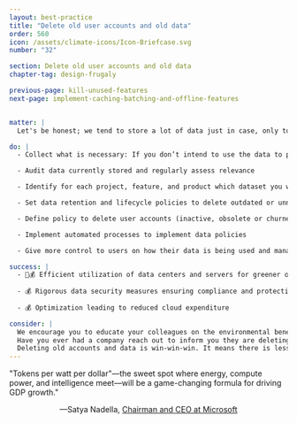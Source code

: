 ```yaml
---
layout: best-practice
title: "Delete old user accounts and old data"
order: 560
icon: /assets/climate-icons/Icon-Briefcase.svg
number: "32"

section: Delete old user accounts and old data
chapter-tag: design-frugaly

previous-page: kill-unused-features
next-page: implement-caching-batching-and-offline-features


matter: |
  Let's be honest; we tend to store a lot of data just in case, only to use a fraction of it to inform business or product decisions. Given the environmental toll of data centers and networks (34% of greenhouse gas emissions of the digital world), we must be mindful of what we want to store and how we will use it before creating any digital product. This will help reduce server load, electricity consumption (power and cooling), and water consumption and increase hardware lifespan. Keep in mind that it might also have legal implications, such as creating a security risk when keeping personal data for too long.

do: |
  - Collect what is necessary: If you don’t intend to use the data to power your product, build dashboards and extract insights with it, don’t collect it as a rule of thumb

  - Audit data currently stored and regularly assess relevance

  - Identify for each project, feature, and product which dataset you would need to track

  - Set data retention and lifecycle policies to delete outdated or unnecessary data according to regulations and business needs

  - Define policy to delete user accounts (inactive, obsolete or churned)

  - Implement automated processes to implement data policies

  - Give more control to users on how their data is being used and managed

success: |
  - 🧑💰 Efficient utilization of data centers and servers for greener operations
  
  - 💰 Rigorous data security measures ensuring compliance and protecting user trust
  
  - 💰 Optimization leading to reduced cloud expenditure

consider: |
  We encourage you to educate your colleagues on the environmental benefits of data deletion and management. Ensure you develop simple and effective internal tools and frameworks to frame data collection, management, and deletion discussions.
  Have you ever had a company reach out to inform you they are deleting your account and data for security purposes? It’s a great practice and opportunity to educate users about the environmental benefits of data and account management and deletion.
  Deleting old accounts and data is win-win-win. It means there is less exposure to security risk for the business, less personal risk for users, less climate impact, and lower financial cost for the business.
---
```


<div class="bigquote">
  <span class="highlight">"Tokens per watt per dollar"—the sweet spot where energy, compute power, and intelligence meet—will be a game-changing formula for driving GDP growth."</span>
</div>

<p style="text-align:center;">—Satya Nadella, <a href="https://www.linkedin.com/in/satyanadella?miniProfileUrn=urn%3Ali%3Afsd_profile%3AACoAAAEkwwAB9KEc2TrQgOLEQ-vzRyZeCDyc6DQ">Chairman and CEO at Microsoft</a></p>
